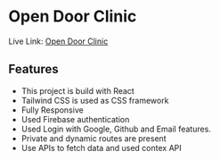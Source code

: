 # Open Door Clinic

Live Link: [Open Door Clinic](https://open-door-clinic.web.app/)


## Features

- This project is build with React
- Tailwind CSS is used as CSS framework
- Fully Responsive
- Used Firebase authentication
- Used Login with Google, Github and Email features.
- Private and dynamic routes are present
- Use APIs to fetch data and used contex API